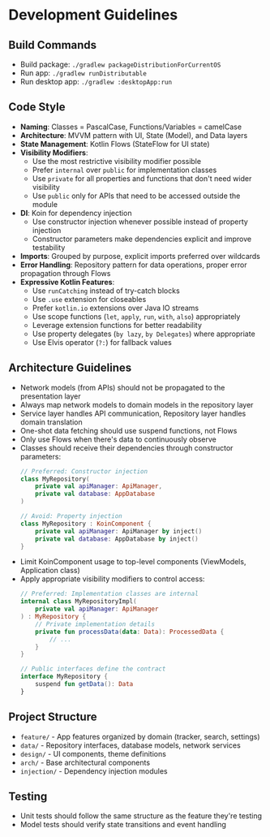 # Development Guidelines

## Build Commands
- Build package: `./gradlew packageDistributionForCurrentOS`
- Run app: `./gradlew runDistributable`
- Run desktop app: `./gradlew :desktopApp:run`

## Code Style
- **Naming**: Classes = PascalCase, Functions/Variables = camelCase
- **Architecture**: MVVM pattern with UI, State (Model), and Data layers
- **State Management**: Kotlin Flows (StateFlow for UI state)
- **Visibility Modifiers**:
  - Use the most restrictive visibility modifier possible
  - Prefer `internal` over `public` for implementation classes
  - Use `private` for all properties and functions that don't need wider visibility
  - Use `public` only for APIs that need to be accessed outside the module
- **DI**: Koin for dependency injection
  - Use constructor injection whenever possible instead of property injection
  - Constructor parameters make dependencies explicit and improve testability
- **Imports**: Grouped by purpose, explicit imports preferred over wildcards
- **Error Handling**: Repository pattern for data operations, proper error propagation through Flows
- **Expressive Kotlin Features**:
  - Use `runCatching` instead of try-catch blocks
  - Use `.use` extension for closeables
  - Prefer `kotlin.io` extensions over Java IO streams
  - Use scope functions (`let`, `apply`, `run`, `with`, `also`) appropriately
  - Leverage extension functions for better readability
  - Use property delegates (`by lazy`, `by Delegates`) where appropriate
  - Use Elvis operator (`?:`) for fallback values

## Architecture Guidelines
- Network models (from APIs) should not be propagated to the presentation layer
- Always map network models to domain models in the repository layer
- Service layer handles API communication, Repository layer handles domain translation
- One-shot data fetching should use suspend functions, not Flows
- Only use Flows when there's data to continuously observe
- Classes should receive their dependencies through constructor parameters:
  ```kotlin
  // Preferred: Constructor injection
  class MyRepository(
      private val apiManager: ApiManager,
      private val database: AppDatabase
  )
  
  // Avoid: Property injection
  class MyRepository : KoinComponent {
      private val apiManager: ApiManager by inject()
      private val database: AppDatabase by inject()
  }
  ```
- Limit KoinComponent usage to top-level components (ViewModels, Application class)
- Apply appropriate visibility modifiers to control access:
  ```kotlin
  // Preferred: Implementation classes are internal
  internal class MyRepositoryImpl(
      private val apiManager: ApiManager
  ) : MyRepository {
      // Private implementation details
      private fun processData(data: Data): ProcessedData {
          // ...
      }
  }
  
  // Public interfaces define the contract
  interface MyRepository {
      suspend fun getData(): Data
  }
  ```

## Project Structure
- `feature/` - App features organized by domain (tracker, search, settings)
- `data/` - Repository interfaces, database models, network services
- `design/` - UI components, theme definitions
- `arch/` - Base architectural components
- `injection/` - Dependency injection modules

## Testing
- Unit tests should follow the same structure as the feature they're testing
- Model tests should verify state transitions and event handling